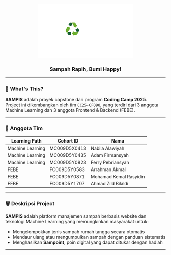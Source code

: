<div align="center">
  <!-- Logo adaptif yang berubah sesuai tema GitHub -->
  <img src="https://raw.githubusercontent.com/Sampis-CodingCamp/.github/main/logo/SAMPIS (2).svg" width="300" alt="SAMPIS Logo">


  <h3><b>Sampah Rapih, Bumi Happy!</b></h3>
</div>

---

### 🧩 What's This?

**SAMPIS** adalah proyek capstone dari program **Coding Camp 2025**.  
Project ini dikembangkan oleh tim `CC25-CF090`, yang terdiri dari 3 anggota Machine Learning dan 3 anggota Frontend & Backend (FEBE).

---

### 👥 Anggota Tim

| Learning Path     | Cohort ID       | Nama                      |
|-------------------|------------------|----------------------------|
| Machine Learning  | MC009D5X0413     | Nabila Alawiyah           |
| Machine Learning  | MC009D5Y0435     | Adam Firmansyah           |
| Machine Learning  | MC009D5Y0823     | Ferry Pebriansyah         |
| FEBE              | FC009D5Y0583     | Arrahman Akmal            |
| FEBE              | FC009D5Y0871     | Mohamad Kemal Rasyidin    |
| FEBE              | FC009D5Y1707     | Ahmad Zild Bilaldi        |

---

### 🗑️ Deskripsi Project

**SAMPIS** adalah platform manajemen sampah berbasis website dan teknologi Machine Learning yang memungkinkan masyarakat untuk:

- Mengelompokkan jenis sampah rumah tangga secara otomatis
- Mendaur ulang atau mengumpulkan sampah dengan panduan sistematis
- Menghasilkan **Sampoint**, poin digital yang dapat ditukar dengan hadiah

---

